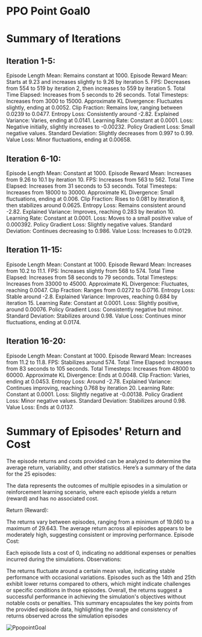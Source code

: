 
# PPO Point Goal0 
# Summary of Iterations
## Iteration 1-5:

Episode Length Mean: Remains constant at 1000.
Episode Reward Mean: Starts at 9.23 and increases slightly to 9.26 by iteration 5.
FPS: Decreases from 554 to 519 by iteration 2, then increases to 559 by iteration 5.
Total Time Elapsed: Increases from 5 seconds to 26 seconds.
Total Timesteps: Increases from 3000 to 15000.
Approximate KL Divergence: Fluctuates slightly, ending at 0.0052.
Clip Fraction: Remains low, ranging between 0.0239 to 0.0477.
Entropy Loss: Consistently around -2.82.
Explained Variance: Varies, ending at 0.0141.
Learning Rate: Constant at 0.0001.
Loss: Negative initially, slightly increases to -0.00232.
Policy Gradient Loss: Small negative values.
Standard Deviation: Slightly decreases from 0.997 to 0.99.
Value Loss: Minor fluctuations, ending at 0.00658.

## Iteration 6-10:

Episode Length Mean: Constant at 1000.
Episode Reward Mean: Increases from 9.26 to 10.1 by iteration 10.
FPS: Increases from 563 to 562.
Total Time Elapsed: Increases from 31 seconds to 53 seconds.
Total Timesteps: Increases from 18000 to 30000.
Approximate KL Divergence: Small fluctuations, ending at 0.006.
Clip Fraction: Rises to 0.081 by iteration 8, then stabilizes around 0.0625.
Entropy Loss: Remains consistent around -2.82.
Explained Variance: Improves, reaching 0.283 by iteration 10.
Learning Rate: Constant at 0.0001.
Loss: Moves to a small positive value of 0.000392.
Policy Gradient Loss: Slightly negative values.
Standard Deviation: Continues decreasing to 0.986.
Value Loss: Increases to 0.0129.
## Iteration 11-15:

Episode Length Mean: Constant at 1000.
Episode Reward Mean: Increases from 10.2 to 11.1.
FPS: Increases slightly from 568 to 574.
Total Time Elapsed: Increases from 58 seconds to 79 seconds.
Total Timesteps: Increases from 33000 to 45000.
Approximate KL Divergence: Fluctuates, reaching 0.0047.
Clip Fraction: Ranges from 0.0272 to 0.0716.
Entropy Loss: Stable around -2.8.
Explained Variance: Improves, reaching 0.684 by iteration 15.
Learning Rate: Constant at 0.0001.
Loss: Slightly positive, around 0.00076.
Policy Gradient Loss: Consistently negative but minor.
Standard Deviation: Stabilizes around 0.98.
Value Loss: Continues minor fluctuations, ending at 0.0174.

## Iteration 16-20:

Episode Length Mean: Constant at 1000.
Episode Reward Mean: Increases from 11.2 to 11.8.
FPS: Stabilizes around 574.
Total Time Elapsed: Increases from 83 seconds to 105 seconds.
Total Timesteps: Increases from 48000 to 60000.
Approximate KL Divergence: Ends at 0.0048.
Clip Fraction: Varies, ending at 0.0453.
Entropy Loss: Around -2.78.
Explained Variance: Continues improving, reaching 0.768 by iteration 20.
Learning Rate: Constant at 0.0001.
Loss: Slightly negative at -0.00138.
Policy Gradient Loss: Minor negative values.
Standard Deviation: Stabilizes around 0.98.
Value Loss: Ends at 0.0137.

# Summary of Episodes' Return and Cost
The episode returns and costs provided can be analyzed to determine the average return, variability, and other statistics. Here’s a summary of the data for the 25 episodes:

The data represents the outcomes of multiple episodes in a simulation or reinforcement learning scenario, where each episode yields a return (reward) and has no associated cost.

Return (Reward):

The returns vary between episodes, ranging from a minimum of 19.060 to a maximum of 29.643.
The average return across all episodes appears to be moderately high, suggesting consistent or improving performance.
Episode Cost:

Each episode lists a cost of 0, indicating no additional expenses or penalties incurred during the simulations.
Observations:

The returns fluctuate around a certain mean value, indicating stable performance with occasional variations.
Episodes such as the 14th and 25th exhibit lower returns compared to others, which might indicate challenges or specific conditions in those episodes.
Overall, the returns suggest a successful performance in achieving the simulation's objectives without notable costs or penalties.
This summary encapsulates the key points from the provided episode data, highlighting the range and consistency of returns observed across the simulation episodes

![PpopointGoal](https://github.com/Naveed776/Reinforcement-Learning/assets/91262613/5088d745-cb4b-45ae-8ca8-f7dbc90d52d1)

